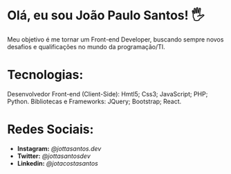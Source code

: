 # Olá, eu sou João Paulo Santos! 🖐️

Meu objetivo é me tornar um Front-end Developer, buscando sempre novos desafios e qualificações no mundo da programação/TI. 

# Tecnologias: 

Desenvolvedor Front-end (Client-Side): Hmtl5; Css3; JavaScript; PHP; Python. 
Bibliotecas e Frameworks: JQuery; Bootstrap; React.

# Redes Sociais: 

- **Instagram:** *@jottasantos.dev* 
- **Twitter:** *@jottasantosdev*    
- **Linkedin:** *@jotacostasantos*  
